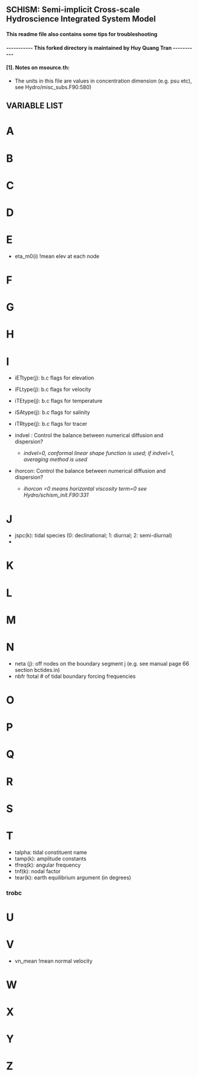 ## SCHISM: Semi-implicit Cross-scale Hydroscience Integrated System Model
#### This  readme file also contains some tips for troubleshooting 
#### ----------- This forked directory is maintained by Huy Quang Tran -----------

#### [1]. Notes on msource.th:
* The units in this file are values in concentration dimension (e.g. psu etc), see Hydro/misc_subs.F90:580)
## VARIABLE LIST 

# A


# B

# C

# D

# E

* eta_m0(i) !mean elev at each node

# F

# G

# H

# I

* iETtype(j): b.c flags for elevation
* iFLtype(j): b.c flags for velocity 
* iTEtype(j): b.c flags for temperature
* iSAtype(j): b.c flags for salinity
* iTRtype(j): b.c flags for tracer
* indvel : Control the balance between numerical diffusion and dispersion?
  *    *indvel=0, conformal linear shape function is used; if indvel=1, averaging method is used*

* ihorcon: Control the balance between numerical diffusion and dispersion?

  *    *ihorcon =0 means horizontal viscosity term=0 see Hydro/schism_init.F90:331*

# J

* jspc(k): tidal species (0: declinational; 1: diurnal; 2: semi-diurnal)
* 

# K

# L

# M

# N

* neta (j): off nodes on the boundary segment j (e.g. see manual page 66 section bctides.in)
* nbfr !total # of tidal boundary forcing frequencies

# O

# P

# Q

# R

# S

# T

* talpha: tidal constituent name
* tamp(k): amplitude constants
* tfreq(k): angular frequency
* tnf(k): nodal factor
* tear(k): earth equilibrium argument (in degrees)
### trobc



# U

# V

* vn_mean !mean normal velocity

# W

# X

# Y

# Z
